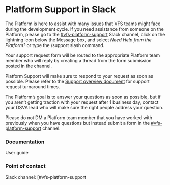 <h1 >Platform Support in Slack</h1>
<p>The Platform is here to assist with many issues that VFS teams might face during the development cycle. If you need assistance from someone on the Platform, please go to the <a href='https://dsva.slack.com/archives/CBU0KDSB1'>#vfs-platform-support</a> Slack channel, click on the lightning icon below the Message box, and select <em>Need Help from the Platform?</em> or type the /support slash command.</p>
<p>Your support request form will be routed to the appropriate Platform team member who will reply by creating a thread from the form submission posted in the channel.</p>
<p>Platform Support will make sure to respond to your request as soon as possible. Please refer to the <a href='https://depo-platform-documentation.scrollhelp.site/support/Support-overview.604012552.html'>Support overview document</a> for support request turnaround times.</p>
<p>The Platform’s goal is to answer your questions as soon as possible, but if you aren’t getting traction with your request after 1 business day, contact your DSVA lead who will make sure the right people address your question.</p>
<p>Please do not DM a Platform team member that you have worked with previously when you have questions but instead submit a form in the <a href='https://dsva.slack.com/channels/vfs-platform-support'>#vfs-platform-support</a> channel.</p>
<h3 >Documentation</h3>
<p>User guide </p>
<h3 >Point of contact</h3>
<p>Slack channel: [#vfs-platform-support</p>

